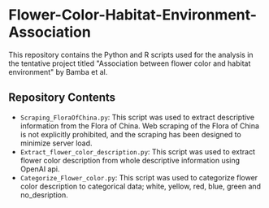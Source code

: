 # Flower-Color-Habitat-Environment-Association
This repository contains the Python and R scripts used for the analysis in the tentative project titled "Association between flower color and habitat environment" by Bamba et al.

## Repository Contents
- `Scraping_FloraOfChina.py`: This script was used to extract descriptive information from the Flora of China. Web scraping of the Flora of China is not explicitly prohibited, and the scraping has been designed to minimize server load.
- `Extract_flower_color_description.py`: This script was used to extract flower color description from whole descriptive information using OpenAI api. 
- `Categorize_Flower_color.py`: This script was used to categorize flower color description to categorical data; white, yellow, red, blue, green and no_desription.

